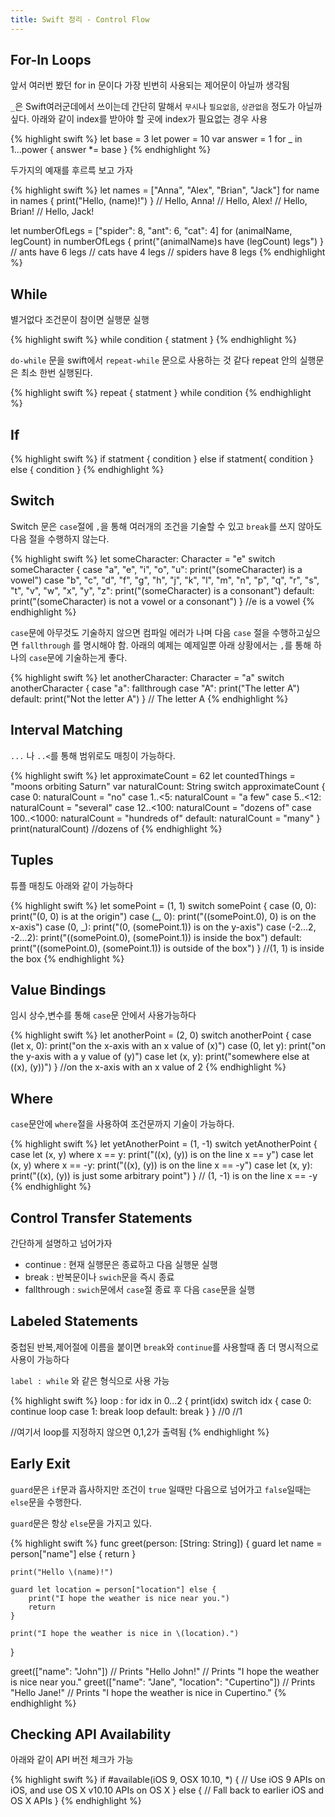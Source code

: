 ```yaml
---
title: Swift 정리 - Control Flow
--- 
```


## For-In Loops

앞서 여러번 봤던 for in 문이다 가장 빈번히 사용되는 제어문이 아닐까 생각됨

`_`은 Swift여러군데에서 쓰이는데 간단히 말해서 `무시`나 `필요없음`, `상관없음` 정도가 아닐까 싶다.
아래와 같이 index를 받아야 할 곳에 index가 필요없는 경우 사용

{% highlight swift %}
let base = 3
let power = 10
var answer = 1
for _ in 1...power {
    answer *= base
}
{% endhighlight %}

두가지의 예재를 후르륵 보고 가자

{% highlight swift %}
let names = ["Anna", "Alex", "Brian", "Jack"]
for name in names {
    print("Hello, \(name)!")
}
// Hello, Anna!
// Hello, Alex!
// Hello, Brian!
// Hello, Jack!

let numberOfLegs = ["spider": 8, "ant": 6, "cat": 4]
for (animalName, legCount) in numberOfLegs {
    print("\(animalName)s have \(legCount) legs")
}
// ants have 6 legs
// cats have 4 legs
// spiders have 8 legs
{% endhighlight %}

## While

별거없다 조건문이 참이면 실행문 실행

{% highlight swift %}
while condition {
	statment
}
{% endhighlight %}

`do-while` 문을 swift에서 `repeat-while` 문으로 사용하는 것 같다 repeat 안의 실행문은 최소 한번 실행된다.

{% highlight swift %}
repeat {
	statment
} while condition
{% endhighlight %}

## If

{% highlight swift %}
if statment {
	condition
} else if statment{
	condition
} else {
	condition
}
{% endhighlight %}

## Switch

Switch 문은 `case`절에 `,`을 통해 여러개의 조건을 기술할 수 있고
`break`를 쓰지 않아도 다음 절을 수행하지 않는다.

{% highlight swift %}
let someCharacter: Character = "e"
switch someCharacter {
case "a", "e", "i", "o", "u":
    print("\(someCharacter) is a vowel")
case "b", "c", "d", "f", "g", "h", "j", "k", "l", "m",
     "n", "p", "q", "r", "s", "t", "v", "w", "x", "y", "z":
    print("\(someCharacter) is a consonant")
default:
    print("\(someCharacter) is not a vowel or a consonant")
}
//e is a vowel
{% endhighlight %}

`case`문에 아무것도 기술하지 않으면 컴파일 에러가 나며 다음 `case` 절을 수행하고싶으면 `fallthrough` 를 명시해야 함.
아래의 예제는 예제일뿐 아래 상황에서는 `,`를 통해 하나의 `case`문에 기술하는게 좋다.

{% highlight swift %}
let anotherCharacter: Character = "a"
switch anotherCharacter {
case "a":
    fallthrough
case "A":
    print("The letter A")
default:
    print("Not the letter A")
}
// The letter A
{% endhighlight %}

## Interval Matching

`...` 나 `..<`를 통해 범위로도 매칭이 가능하다.

{% highlight swift %}
let approximateCount = 62
let countedThings = "moons orbiting Saturn"
var naturalCount: String
switch approximateCount {
case 0:
    naturalCount = "no"
case 1..<5:
    naturalCount = "a few"
case 5..<12:
    naturalCount = "several"
case 12..<100:
    naturalCount = "dozens of"
case 100..<1000:
    naturalCount = "hundreds of"
default:
    naturalCount = "many"
}
print(naturalCount)
//dozens of
{% endhighlight %}

## Tuples

튜플 매칭도 아래와 같이 가능하다

{% highlight swift %}
let somePoint = (1, 1)
switch somePoint {
case (0, 0):
    print("(0, 0) is at the origin")
case (_, 0):
    print("(\(somePoint.0), 0) is on the x-axis")
case (0, _):
    print("(0, \(somePoint.1)) is on the y-axis")
case (-2...2, -2...2):
    print("(\(somePoint.0), \(somePoint.1)) is inside the box")
default:
    print("(\(somePoint.0), \(somePoint.1)) is outside of the box")
}
//(1, 1) is inside the box
{% endhighlight %}

## Value Bindings

임시 상수,변수를 통해 `case`문 안에서 사용가능하다

{% highlight swift %}
let anotherPoint = (2, 0)
switch anotherPoint {
case (let x, 0):
    print("on the x-axis with an x value of \(x)")
case (0, let y):
    print("on the y-axis with a y value of \(y)")
case let (x, y):
    print("somewhere else at (\(x), \(y))")
}
//on the x-axis with an x value of 2
{% endhighlight %}

## Where

`case`문안에 `where`절을 사용하여 조건문까지 기술이 가능하다.

{% highlight swift %}
let yetAnotherPoint = (1, -1)
switch yetAnotherPoint {
case let (x, y) where x == y:
    print("(\(x), \(y)) is on the line x == y")
case let (x, y) where x == -y:
    print("(\(x), \(y)) is on the line x == -y")
case let (x, y):
    print("(\(x), \(y)) is just some arbitrary point")
}
// (1, -1) is on the line x == -y
{% endhighlight %}

## Control Transfer Statements

간단하게 설명하고 넘어가자

* continue : 현재 실행문은 종료하고 다음 실행문 실행
* break : 반복문이나 `swich`문을 즉시 종료
* fallthrough : `swich`문에서 `case`절 종료 후 다음 `case`문을 실행

## Labeled Statements

중첩된 반복,제어절에 이름을 붙이면 `break`와 `continue`를 사용할때 좀 더 명시적으로 사용이 가능하다

`label : while` 와 같은 형식으로 사용 가능

{% highlight swift %}
loop : for idx in 0...2 {
    print(idx)
    switch idx {
        case 0:
            continue loop
        case 1:
            break loop
        default:
            break
    }
}
//0
//1

//여기서 loop를 지정하지 않으면 0,1,2가 출력됨
{% endhighlight %}

## Early Exit

`guard`문은 `if`문과 흡사하지만 조건이 `true` 일때만 다음으로 넘어가고 `false`일때는 `else`문을 수행한다.

`guard`문은 항상 `else`문을 가지고 있다.

{% highlight swift %}
func greet(person: [String: String]) {
    guard let name = person["name"] else {
        return
    }

    print("Hello \(name)!")

    guard let location = person["location"] else {
        print("I hope the weather is nice near you.")
        return
    }

    print("I hope the weather is nice in \(location).")
}

greet(["name": "John"])
// Prints "Hello John!"
// Prints "I hope the weather is nice near you."
greet(["name": "Jane", "location": "Cupertino"])
// Prints "Hello Jane!"
// Prints "I hope the weather is nice in Cupertino."
{% endhighlight %}

## Checking API Availability

아래와 같이 API 버전 체크가 가능

{% highlight swift %}
if #available(iOS 9, OSX 10.10, *) {
    // Use iOS 9 APIs on iOS, and use OS X v10.10 APIs on OS X
} else {
    // Fall back to earlier iOS and OS X APIs
}
{% endhighlight %}
